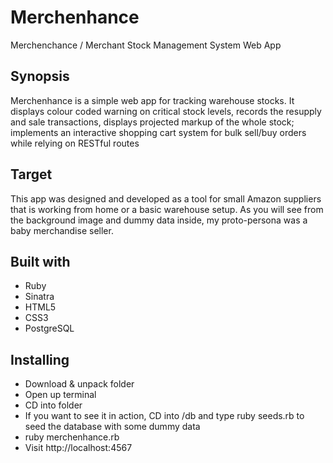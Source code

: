 # Merchenhance
Merchenchance / Merchant Stock Management System Web App

## Synopsis
Merchenhance is a simple web app for tracking warehouse stocks. It displays colour coded warning on critical stock levels, records the resupply and sale transactions, displays projected markup of the whole stock; implements an interactive shopping cart system for bulk sell/buy orders while relying on RESTful routes

## Target
This app was designed and developed as a tool for small Amazon suppliers that is working from home or a basic warehouse setup. As you will see from the background image and dummy data inside, my proto-persona was a baby merchandise seller.

## Built with
* Ruby
* Sinatra
* HTML5
* CSS3
* PostgreSQL

## Installing

- Download & unpack folder
- Open up terminal
- CD into folder
- If you want to see it in action, CD into /db and type ruby seeds.rb to seed the database with some dummy data
- ruby merchenhance.rb
- Visit http://localhost:4567
